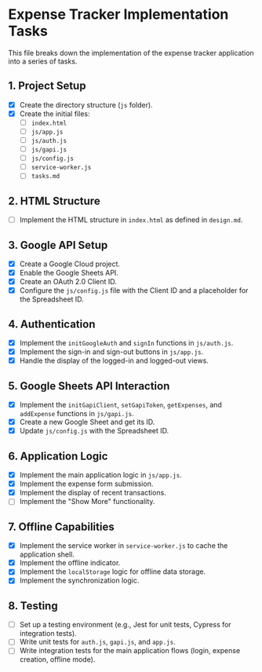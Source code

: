 # Expense Tracker Implementation Tasks

This file breaks down the implementation of the expense tracker application into a series of tasks.

## 1. Project Setup

-   [x] Create the directory structure (`js` folder).
-   [x] Create the initial files:
    -   [ ] `index.html`
    -   [ ] `js/app.js`
    -   [ ] `js/auth.js`
    -   [ ] `js/gapi.js`
    -   [ ] `js/config.js`
    -   [ ] `service-worker.js`
    -   [ ] `tasks.md`

## 2. HTML Structure

-   [ ] Implement the HTML structure in `index.html` as defined in `design.md`.

## 3. Google API Setup

-   [x] Create a Google Cloud project.
-   [x] Enable the Google Sheets API.
-   [x] Create an OAuth 2.0 Client ID.
-   [x] Configure the `js/config.js` file with the Client ID and a placeholder for the Spreadsheet ID.

## 4. Authentication

-   [x] Implement the `initGoogleAuth` and `signIn` functions in `js/auth.js`.
-   [x] Implement the sign-in and sign-out buttons in `js/app.js`.
-   [x] Handle the display of the logged-in and logged-out views.

## 5. Google Sheets API Interaction

-   [x] Implement the `initGapiClient`, `setGapiToken`, `getExpenses`, and `addExpense` functions in `js/gapi.js`.
-   [x] Create a new Google Sheet and get its ID.
-   [x] Update `js/config.js` with the Spreadsheet ID.

## 6. Application Logic

-   [x] Implement the main application logic in `js/app.js`.
-   [x] Implement the expense form submission.
-   [x] Implement the display of recent transactions.
-   [ ] Implement the "Show More" functionality.

## 7. Offline Capabilities

-   [x] Implement the service worker in `service-worker.js` to cache the application shell.
-   [x] Implement the offline indicator.
-   [x] Implement the `localStorage` logic for offline data storage.
-   [x] Implement the synchronization logic.

## 8. Testing

-   [ ] Set up a testing environment (e.g., Jest for unit tests, Cypress for integration tests).
-   [ ] Write unit tests for `auth.js`, `gapi.js`, and `app.js`.
-   [ ] Write integration tests for the main application flows (login, expense creation, offline mode).
